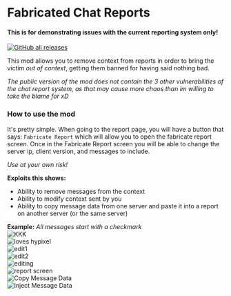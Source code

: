 # Fabricated Chat Reports
#### This is for demonstrating issues with the current reporting system only!

[![GitHub all releases](https://img.shields.io/github/downloads/fxmorin/fabricatedchatreports/total?style=flat-square&logo=github)](https://github.com/fxmorin/fabricatedchatreports)

This mod allows you to remove context from reports in order to bring the victim *out of context*, getting them banned for having said nothing bad.

*The public version of the mod does not contain the 3 other vulnerabilities of the chat report system, as that may cause more chaos than im willing to take the blame for xD*

### How to use the mod
It's pretty simple. When going to the report page, you will have a button that says: `Fabricate Report` which will allow you to open the fabricate report screen.
Once in the Fabricate Report screen you will be able to change the server ip, client version, and messages to include.

*Use at your own risk!*  

**Exploits this shows:**  
- Ability to remove messages from the context  
- Ability to modify context sent by you  
- Ability to copy message data from one server and paste it into a report on another server (or the same server)  

**Example:** *All messages start with a checkmark*  
![KKK](https://github.com/fxmorin/FabricatedChatReports/blob/master/images/kkk.png)  
![loves hypixel](https://github.com/fxmorin/FabricatedChatReports/blob/master/images/lovesHypixel.png)  
![edit1](https://github.com/fxmorin/FabricatedChatReports/blob/master/images/edit1.png)  
![edit2](https://github.com/fxmorin/FabricatedChatReports/blob/master/images/edit2.png)  
![editing](https://github.com/fxmorin/FabricatedChatReports/blob/master/images/editing.png)  
![report screen](https://github.com/fxmorin/FabricatedChatReports/blob/master/images/reportScreen.png)  
![Copy Message Data](https://github.com/fxmorin/FabricatedChatReports/blob/master/images/copyMessageData.png)  
![Inject Message Data](https://github.com/fxmorin/FabricatedChatReports/blob/master/images/injectMessageData.png)  